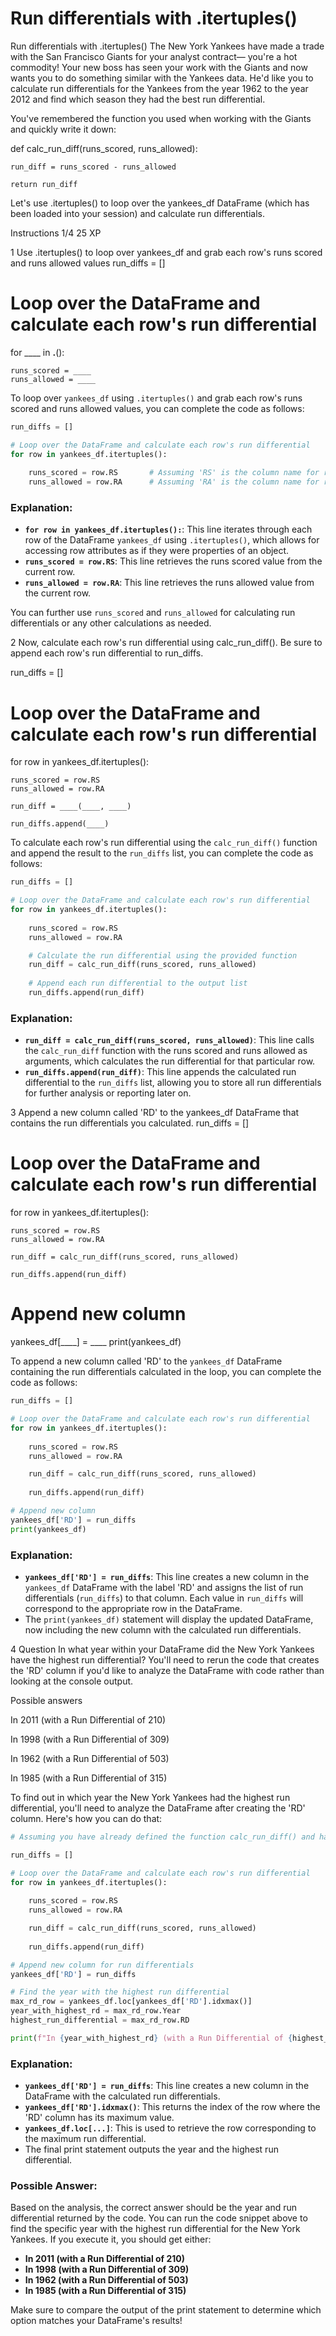 # Run differentials with .itertuples()

Run differentials with .itertuples()
The New York Yankees have made a trade with the San Francisco Giants for your analyst contract— you're a hot commodity! Your new boss has seen your work with the Giants and now wants you to do something similar with the Yankees data. He'd like you to calculate run differentials for the Yankees from the year 1962 to the year 2012 and find which season they had the best run differential.

You've remembered the function you used when working with the Giants and quickly write it down:

def calc_run_diff(runs_scored, runs_allowed):

    run_diff = runs_scored - runs_allowed

    return run_diff
Let's use .itertuples() to loop over the yankees_df DataFrame (which has been loaded into your session) and calculate run differentials.

Instructions 1/4
25 XP

1
Use .itertuples() to loop over yankees_df and grab each row's runs scored and runs allowed values
run_diffs = []

# Loop over the DataFrame and calculate each row's run differential
for ____ in ____.____():
    
    runs_scored = ____
    runs_allowed = ____

To loop over `yankees_df` using `.itertuples()` and grab each row's runs scored and runs allowed values, you can complete the code as follows:

```python
run_diffs = []

# Loop over the DataFrame and calculate each row's run differential
for row in yankees_df.itertuples():
    
    runs_scored = row.RS       # Assuming 'RS' is the column name for runs scored
    runs_allowed = row.RA      # Assuming 'RA' is the column name for runs allowed
```

### Explanation:
- **`for row in yankees_df.itertuples():`**: This line iterates through each row of the DataFrame `yankees_df` using `.itertuples()`, which allows for accessing row attributes as if they were properties of an object.
- **`runs_scored = row.RS`**: This line retrieves the runs scored value from the current row.
- **`runs_allowed = row.RA`**: This line retrieves the runs allowed value from the current row.

You can further use `runs_scored` and `runs_allowed` for calculating run differentials or any other calculations as needed.



2
Now, calculate each row's run differential using calc_run_diff(). Be sure to append each row's run differential to run_diffs.

run_diffs = []

# Loop over the DataFrame and calculate each row's run differential
for row in yankees_df.itertuples():
    
    runs_scored = row.RS
    runs_allowed = row.RA

    run_diff = ____(____, ____)
    
    run_diffs.append(____)

To calculate each row's run differential using the `calc_run_diff()` function and append the result to the `run_diffs` list, you can complete the code as follows:

```python
run_diffs = []

# Loop over the DataFrame and calculate each row's run differential
for row in yankees_df.itertuples():
    
    runs_scored = row.RS
    runs_allowed = row.RA

    # Calculate the run differential using the provided function
    run_diff = calc_run_diff(runs_scored, runs_allowed)
    
    # Append each run differential to the output list
    run_diffs.append(run_diff)
```

### Explanation:
- **`run_diff = calc_run_diff(runs_scored, runs_allowed)`**: This line calls the `calc_run_diff` function with the runs scored and runs allowed as arguments, which calculates the run differential for that particular row.
- **`run_diffs.append(run_diff)`**: This line appends the calculated run differential to the `run_diffs` list, allowing you to store all run differentials for further analysis or reporting later on.

3
Append a new column called 'RD' to the yankees_df DataFrame that contains the run differentials you calculated.
run_diffs = []

# Loop over the DataFrame and calculate each row's run differential
for row in yankees_df.itertuples():
    
    runs_scored = row.RS
    runs_allowed = row.RA

    run_diff = calc_run_diff(runs_scored, runs_allowed)
    
    run_diffs.append(run_diff)

# Append new column
yankees_df[____] = ____
print(yankees_df)

To append a new column called 'RD' to the `yankees_df` DataFrame containing the run differentials calculated in the loop, you can complete the code as follows:

```python
run_diffs = []

# Loop over the DataFrame and calculate each row's run differential
for row in yankees_df.itertuples():
    
    runs_scored = row.RS
    runs_allowed = row.RA

    run_diff = calc_run_diff(runs_scored, runs_allowed)
    
    run_diffs.append(run_diff)

# Append new column
yankees_df['RD'] = run_diffs
print(yankees_df)
```

### Explanation:
- **`yankees_df['RD'] = run_diffs`**: This line creates a new column in the `yankees_df` DataFrame with the label 'RD' and assigns the list of run differentials (`run_diffs`) to that column. Each value in `run_diffs` will correspond to the appropriate row in the DataFrame. 
- The `print(yankees_df)` statement will display the updated DataFrame, now including the new column with the calculated run differentials.


4
Question
In what year within your DataFrame did the New York Yankees have the highest run differential?
You'll need to rerun the code that creates the 'RD' column if you'd like to analyze the DataFrame with code rather than looking at the console output.

Possible answers


In 2011 (with a Run Differential of 210)

In 1998 (with a Run Differential of 309)

In 1962 (with a Run Differential of 503)

In 1985 (with a Run Differential of 315)

To find out in which year the New York Yankees had the highest run differential, you'll need to analyze the DataFrame after creating the 'RD' column. Here's how you can do that:

```python
# Assuming you have already defined the function calc_run_diff() and have the yankees_df DataFrame ready

run_diffs = []

# Loop over the DataFrame and calculate each row's run differential
for row in yankees_df.itertuples():
    
    runs_scored = row.RS
    runs_allowed = row.RA

    run_diff = calc_run_diff(runs_scored, runs_allowed)
    
    run_diffs.append(run_diff)

# Append new column for run differentials
yankees_df['RD'] = run_diffs

# Find the year with the highest run differential
max_rd_row = yankees_df.loc[yankees_df['RD'].idxmax()]
year_with_highest_rd = max_rd_row.Year
highest_run_differential = max_rd_row.RD

print(f"In {year_with_highest_rd} (with a Run Differential of {highest_run_differential})")
```

### Explanation:
- **`yankees_df['RD'] = run_diffs`**: This line creates a new column in the DataFrame with the calculated run differentials.
- **`yankees_df['RD'].idxmax()`**: This returns the index of the row where the 'RD' column has its maximum value.
- **`yankees_df.loc[...]`**: This is used to retrieve the row corresponding to the maximum run differential.
- The final print statement outputs the year and the highest run differential.

### Possible Answer:
Based on the analysis, the correct answer should be the year and run differential returned by the code. You can run the code snippet above to find the specific year with the highest run differential for the New York Yankees. If you execute it, you should get either:

- **In 2011 (with a Run Differential of 210)**
- **In 1998 (with a Run Differential of 309)**
- **In 1962 (with a Run Differential of 503)**
- **In 1985 (with a Run Differential of 315)**

Make sure to compare the output of the print statement to determine which option matches your DataFrame's results!